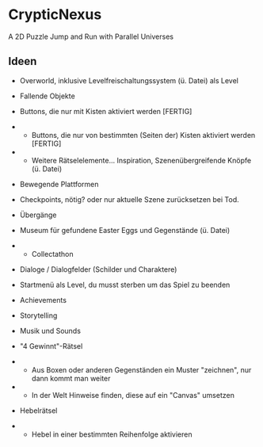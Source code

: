 # CrypticNexus
 A 2D Puzzle Jump and Run with Parallel Universes</br>

## Ideen</br>
- Overworld, inklusive Levelfreischaltungssystem (ü. Datei) als Level</br>
- Fallende Objekte</br>
- Buttons, die nur mit Kisten aktiviert werden [FERTIG]</br>
- - Buttons, die nur von bestimmten (Seiten der) Kisten aktiviert werden [FERTIG]</br>
- - Weitere Rätselelemente... Inspiration, Szenenübergreifende Knöpfe (ü. Datei)</br>
- Bewegende Plattformen</br>
- Checkpoints, nötig? oder nur aktuelle Szene zurücksetzen bei Tod.</br>
- Übergänge</br>
- Museum für gefundene Easter Eggs und Gegenstände (ü. Datei)</br>
- - Collectathon</br>
- Dialoge / Dialogfelder (Schilder und Charaktere)</br>
- Startmenü als Level, du musst sterben um das Spiel zu beenden</br>
- Achievements</br>
- Storytelling</br>
- Musik und Sounds</br>

- "4 Gewinnt"-Rätsel
- - Aus Boxen oder anderen Gegenständen ein Muster "zeichnen", nur dann kommt man weiter
- - In der Welt Hinweise finden, diese auf ein "Canvas" umsetzen

- Hebelrätsel
- - Hebel in einer bestimmten Reihenfolge aktivieren
